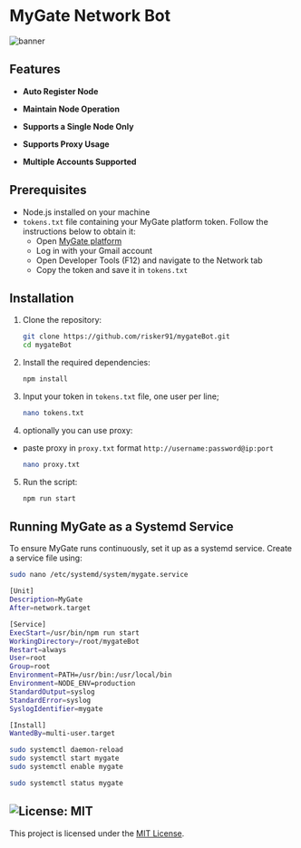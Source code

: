 # MyGate Network Bot
![banner](image.png)


## Features

- **Auto Register Node**
- **Maintain Node Operation**

- **Supports a Single Node Only**
- **Supports Proxy Usage**
- **Multiple Accounts Supported**

## Prerequisites

- Node.js installed on your machine
- `tokens.txt` file containing your MyGate platform token. Follow the instructions below to obtain it:
  - Open [MyGate platform](https://app.mygate.network/login?code=TyaDsk)
  - Log in with your Gmail account
  - Open Developer Tools (F12) and navigate to the Network tab
  - Copy the token and save it in `tokens.txt`

## Installation

1. Clone the repository:
    ```sh
    git clone https://github.com/risker91/mygateBot.git
    cd mygateBot
    ```

2. Install the required dependencies:
    ```sh
    npm install
    ```
3. Input your token in `tokens.txt` file, one user per line;
    ```sh
    nano tokens.txt
    ```
4. optionally you can use proxy: 
- paste proxy in `proxy.txt` format `http://username:password@ip:port` 
    ```sh
    nano proxy.txt
    ```
5. Run the script:
    ```sh
    npm run start
    ```

## Running MyGate as a Systemd Service  

To ensure MyGate runs continuously, set it up as a systemd service. Create a service file using:  

```sh
sudo nano /etc/systemd/system/mygate.service
```

```sh
[Unit]
Description=MyGate
After=network.target

[Service]
ExecStart=/usr/bin/npm run start
WorkingDirectory=/root/mygateBot
Restart=always
User=root
Group=root
Environment=PATH=/usr/bin:/usr/local/bin
Environment=NODE_ENV=production
StandardOutput=syslog
StandardError=syslog
SyslogIdentifier=mygate

[Install]
WantedBy=multi-user.target
```

```sh
sudo systemctl daemon-reload
sudo systemctl start mygate
sudo systemctl enable mygate
```

```sh
sudo systemctl status mygate
```

## ![License: MIT](https://img.shields.io/badge/License-MIT-yellow.svg)

This project is licensed under the [MIT License](LICENSE).

